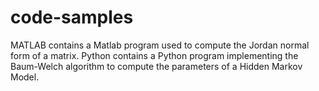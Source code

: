 # code-samples

MATLAB contains a Matlab program used to compute the Jordan normal form of a matrix. Python contains a Python program implementing the Baum-Welch algorithm to compute the parameters of a Hidden Markov Model.
